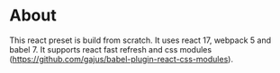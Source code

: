 # About

This react preset is build from scratch. It uses react 17, webpack 5 and babel 7. It supports react fast refresh and css modules (https://github.com/gajus/babel-plugin-react-css-modules).
